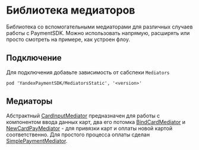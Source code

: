 # Библиотека медиаторов

Библиотека со вспомогательными медиаторами для различных случаев работы с PaymentSDK. Можно использовать напрямую, расширять или просто смотреть на примере, как устроен флоу.

## Подключение
Для подключения добавьте зависимость от сабспеки `Mediators`
```
pod 'YandexPaymentSDK/MediatorsStatic', '<version>'
```

## Медиаторы
Абстрактный [CardInputMediator](../../mediators/CardInputMediator.md) предназначен для работы с компонентом ввода данных карт, два его потомка [BindCardMediator](../../mediators/BindCardMediator.md) и [NewCardPayMediator](../../mediators/NewCardPayMediator.md)  - для привязки карт и оплаты новой картой соответственно.
Для простого процесса оплаты сделан [SimplePaymentMediator](../../mediators/SimplePaymentMediator.md).
